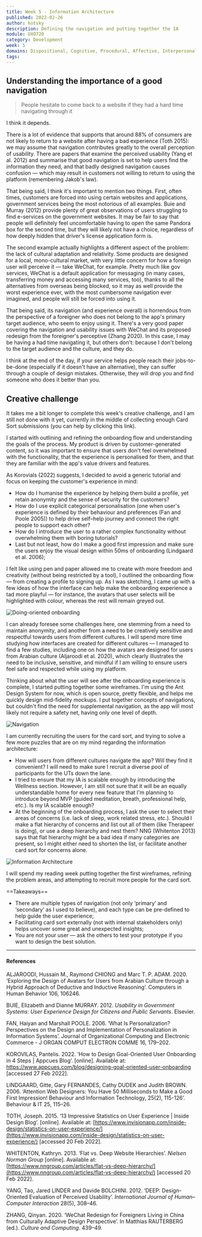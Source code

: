 ```yaml
---
title: Week 5 - Information Architecture
published: 2022-02-26
author: kotsky
description: Defining the navigation and putting together the IA
module: UXO720
category: Development
week: 5
domains: Dispositional, Cognitive, Procedural, Affective, Interpersonal
tags: 
---
```


## Understanding the importance of a good navigation

> People hesitate to come back to a website if they had a hard time navigating through it

I think it depends.

There is a lot of evidence that supports that around 88% of consumers are not likely to return to a website after having a bad experience (Toth 2015): we may assume that navigation contributes greatly to the overall perception of usability. There are papers that examine the perceived usability (Yang et al. 2012) and summarise that good navigation is set to help users find the information they need, and that badly designed navigation causes confusion — which may result in customers not willing to return to using the platform (remembering Jakob's law). 

That being said, I think it's important to mention two things. First, often times, customers are forced into using certain websites and applications, government services being the most notorious of all examples. Buie and Murray (2012) provide plenty of great observations of users struggling to find e-services on the government websites. It may be fair to say that people will definitely feel uncomfortable having to open the same Pandora box for the second time, but they will likely not have a choice, regardless of how deeply hidden that driver's license application form is. 

The second example actually highlights a different aspect of the problem: the lack of cultural adaptation and relativity. Some products are designed for a local, mono-cultural market, with very little concern for how a foreign user will perceive it — take WeChat, for example. Pretty much like gov services, WeChat is a default application for messaging (in many cases, transferring money and accessing many services, too), thanks to all the alternatives from overseas being blocked, so it may as well provide the worst experience ever, with the most cumbersome navigation ever imagined, and people will still be forced into using it.

That being said, its navigation (and experience overall) is horrendous from the perspective of a foreigner who does not belong to the app's primary target audience, who seem to enjoy using it. There's a very good paper covering the navigation and usability issues with WeChat and its proposed redesign from the foreigner's perceptive (Zhang 2020). In this case, I may be having a had time navigating it, but others don't: because I don't belong to the target audience and the culture, and they do. 

I think at the end of the day, if your service helps people reach their jobs-to-be-done (especially if it doesn't have an alternative), they can suffer through a couple of design mistakes. Otherwise, they will drop you and find someone who does it better than you.

## Creative challenge

It takes me a bit longer to complete this week's creative challenge, and I am still not done with it yet, currently in the middle of collecting enough Card Sort submissions (you can help by clicking this link).

I started with outlining and refining the onboarding flow and understanding the goals of the process. My product is driven by customer-generated content, so it was important to ensure that users don't feel overwhelmed with the functionality, that the experience is personalised for them, and that they are familiar with the app's value drivers and features. 

As Korovials (2022) suggests, I decided to avoid a generic tutorial and focus on keeping the customer's experience in mind: 

- How do I humanise the experience by helping them build a profile, yet retain anonymity and the sense of security for the customers?
- How do I use explicit categorical personalisation (one when user's experience is defined by their behaviour and preferences (Fan and Poole 2005)) to help drive self–help journey and connect the right people to support each other?
- How do I introduce the user to a rather complex functionality without overwhelming them with boring tutorials?
- Last but not least, how do I make a good first impression and make sure the users enjoy the visual design within 50ms of onboarding (Lindgaard et al. 2006);

I felt like using pen and paper allowed me to create with more freedom and creativity (without being restricted by a tool), I outlined the onboarding flow — from creating a profile to signing up.  As I was sketching, I came up with a few ideas of how the interface can help make the onboarding experience a tad more playful — for instance, the avatars that user selects will be highlighted with colour, whereas the rest will remain greyed out. 

![Doing-oriented onboarding](./img/02/05-1.jpeg)

I can already foresee some challenges here, one stemming from a need to maintain anonymity, and another from a need to be creatively sensitive and respectful towards users from different cultures. I will spend more time studying how interfaces are created for different cultures — I managed to find a few studies, including one on how the avatars are designed for users from Arabian culture (Aljaroodi et al. 2020), which clearly illustrates the need to be inclusive, sensitive, and mindful if I am willing to ensure users feel safe and respected while using my platform.

Thinking about what the user will see after the onboarding experience is complete, I started putting together some wireframes. I'm using the Ant Design System for now, which is open source, pretty flexible, and helps me quickly design mid-fidelity mockups. I put together concepts of navigations, but couldn't find the need for supplemental navigation, as the app will most likely not require a safety net, having only one level of depth. 

![Navigation](./img/02/05-2.jpeg)

I am currently recruiting the users for the card sort, and trying to solve a few more puzzles that are on my mind regarding the information architecture:

- How will users from different cultures navigate the app? Will they find it convenient? I will need to make sure I recruit a diverse pool of participants for the UTs down the lane. 
- I tried to ensure that my IA is scalable enough by introducing the Wellness section. However, I am still not sure that it will be an equally understandable home for every new feature that I'm planning to introduce beyond MVP (guided meditation, breath, professional help, etc.). Is my IA scalable enough?
- At the beginning of the onboarding process, I ask the user to select their areas of concerns (i.e. lack of sleep, work related stress, etc.). Should I make a flat hierarchy of concerns and list out all of them (like Therapeer is doing), or use a deep hierarchy and nest them? NNG (Whitenton 2013) says that  flat hierarchy might be a bad idea if many categories are present, so I might either need to shorten the list, or facilitate another card sort for concerns alone.

![Information Architecture](./img/02/05-3.jpeg)

I will spend my reading week putting together the first wireframes, refining the problem areas, and attempting to recruit more people for the card sort.

==Takeaways==
- There are multiple types of navigation (not only ‘primary’ and ‘secondary’ as I used to believe), and each type can be pre-defined to help guide the user experience;
- Facilitating card sort externally (not with internal stakeholders only) helps uncover some great and unexpected insights;
- You are not your user — ask the others to test your prototype if you want to design the best solution.

---

#### References

ALJAROODI, Hussain M., Raymond CHIONG and Marc T. P. ADAM. 2020. ‘Exploring the Design of Avatars for Users from Arabian Culture through a Hybrid Approach of Deductive and Inductive Reasoning’. Computers in Human Behavior 106, 106246.

BUIE, Elizabeth and Dianne MURRAY. 2012. _Usability in Government Systems: User Experience Design for Citizens and Public Servants_. Elsevier.

FAN, Haiyan and Marshall POOLE. 2006. ‘What Is Personalization? Perspectives on the Design and Implementation of Personalization in Information Systems’. Journal of Organizational Computing and Electronic Commerce - J ORGAN COMPUT ELECTRON COMME 16, 179–202.

KOROVILAS, Pantelis. 2022. ‘How to Design Goal-Oriented User Onboarding in 4 Steps | Appcues Blog’. [online]. Available at: https://www.appcues.com/blog/designing-goal-oriented-user-onboarding [accessed 27 Feb 2022].
  
LINDGAARD, Gitte, Gary FERNANDES, Cathy DUDEK and Judith BROWN. 2006. ‘Attention Web Designers: You Have 50 Milliseconds to Make a Good First Impression! Behaviour and Information Technology, 25(2), 115-126’. Behaviour & IT 25, 115–26.

TOTH, Joseph. 2015. ‘13 Impressive Statistics on User Experience | Inside Design Blog’. [online]. Available at: [https://www.invisionapp.com/inside-design/statistics-on-user-experience/](https://www.invisionapp.com/inside-design/statistics-on-user-experience/) [accessed 20 Feb 2022].

WHITENTON, Kathryn. 2013. ‘Flat vs. Deep Website Hierarchies’. _Nielsen Norman Group_ [online]. Available at: [https://www.nngroup.com/articles/flat-vs-deep-hierarchy/](https://www.nngroup.com/articles/flat-vs-deep-hierarchy/) [accessed 20 Feb 2022].

YANG, Tao, Jared LINDER and Davide BOLCHINI. 2012. ‘DEEP: Design-Oriented Evaluation of Perceived Usability’. _International Journal of Human–Computer Interaction_ 28(5), 308–46.

ZHANG, Qinyan. 2020. ‘WeChat Redesign for Foreigners Living in China from Culturally Adaptive Design Perspective’. In Matthias RAUTERBERG (ed.). _Culture and Computing_. 439–49.